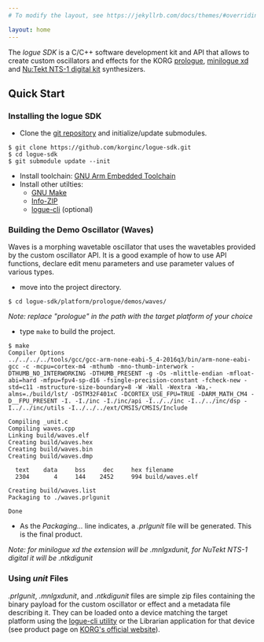 ```yaml
---
# To modify the layout, see https://jekyllrb.com/docs/themes/#overriding-theme-defaults

layout: home
---
```


The *logue SDK* is a C/C++ software development kit and API that allows to create custom oscillators and effects for the KORG [prologue](https://www.korg.com/products/synthesizers/prologue), [minilogue xd](https://www.korg.com/products/synthesizers/minilogue_xd) and [Nu:Tekt NTS-1 digital kit](https://www.korg.com/products/dj/nts_1) synthesizers.

## Quick Start

### Installing the logue SDK

 * Clone the [git repository](https://github.com/korginc/logue-sdk) and initialize/update submodules.

```
$ git clone https://github.com/korginc/logue-sdk.git
$ cd logue-sdk
$ git submodule update --init
```
 * Install toolchain: [GNU Arm Embedded Toolchain](https://github.com/korginc/logue-sdk/tree/master/tools/gcc)
 * Install other utilties:
    * [GNU Make](https://github.com/korginc/logue-sdk/tree/master/tools/make)
    * [Info-ZIP](https://github.com/korginc/logue-sdk/tree/master/tools/zip)
    * [logue-cli](https://github.com/korginc/logue-sdk/tree/master/tools/logue-cli) (optional)

### Building the Demo Oscillator (Waves)

Waves is a morphing wavetable oscillator that uses the wavetables provided by the custom oscillator API. It is a good example of how to use API functions, declare edit menu parameters and use parameter values of various types.

 * move into the project directory.

```
$ cd logue-sdk/platform/prologue/demos/waves/
```

  _Note: replace "prologue" in the path with the target platform of your choice_

 * type `make` to build the project.
 
 ```
$ make
Compiler Options
../../../../tools/gcc/gcc-arm-none-eabi-5_4-2016q3/bin/arm-none-eabi-gcc -c -mcpu=cortex-m4 -mthumb -mno-thumb-interwork -DTHUMB_NO_INTERWORKING -DTHUMB_PRESENT -g -Os -mlittle-endian -mfloat-abi=hard -mfpu=fpv4-sp-d16 -fsingle-precision-constant -fcheck-new -std=c11 -mstructure-size-boundary=8 -W -Wall -Wextra -Wa,-alms=./build/lst/ -DSTM32F401xC -DCORTEX_USE_FPU=TRUE -DARM_MATH_CM4 -D__FPU_PRESENT -I. -I./inc -I./inc/api -I../../inc -I../../inc/dsp -I../../inc/utils -I../../../ext/CMSIS/CMSIS/Include
    
Compiling _unit.c
Compiling waves.cpp
Linking build/waves.elf
Creating build/waves.hex
Creating build/waves.bin
Creating build/waves.dmp

   text	   data	    bss	    dec	    hex	filename
   2304	      4	    144	   2452	    994	build/waves.elf

Creating build/waves.list
Packaging to ./waves.prlgunit
 
Done
```
    
 * As the *Packaging...* line indicates, a *.prlgunit* file will be generated. This is the final product.

_Note: for minilogue xd the extension will be *.mnlgxdunit*, for NuTekt NTS-1 digital it will be *.ntkdigunit*_

### Using *unit* Files

*.prlgunit*, *.mnlgxdunit*, and  *.ntkdigunit* files are simple zip files containing the binary payload for the custom oscillator or effect and a metadata file describing it.
They can be loaded onto a device matching the target platform using the [logue-cli utility](https://github.com/korginc/logue-sdk/tools/logue-cli/) or the Librarian application for that device (see product page on [KORG's official website](https://korg.com)).
